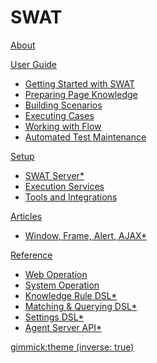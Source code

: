 # SWAT

[About](index.md)

[User Guide]()

* [Getting Started with SWAT](guide_start.md)
* [Preparing Page Knowledge](guide_knowledge.md)
* [Building Scenarios](guide_scenarios.md)
* [Executing Cases](guide_execution.md)
* [Working with Flow](guide_flow.md)
* [Automated Test Maintenance](guide_maintenance.md)
 
[Setup]()

* [SWAT Server*](setup_swat.md)
* [Execution Services](setup_execservices.md)
* [Tools and Integrations](setup_tools.md)

[Articles]()

* [Window, Frame, Alert, AJAX*](article_scenes.md)

[Reference]()

* [Web Operation](ref_web_operation.md)
* [System Operation](ref_sys_operation.md)
* [Knowledge Rule DSL*](ref_knowledge_rule.md)
* [Matching & Querying DSL*](ref_mq_rule.md)
* [Settings DSL*](ref_settings_dsl.md)
* [Agent Server API*](ref_agent_api.md)

[gimmick:theme (inverse: true)](bootstrap)
